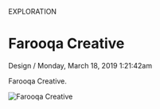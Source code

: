 <p class="type">EXPLORATION</p>

# Farooqa Creative

<p class="meta">Design  /  Monday, March 18, 2019 1:21:42am</p>

Farooqa Creative.

![Farooqa Creative](https://farooq-agent.web.app/assets/images/works/large/farooqa-creative.jpg)
